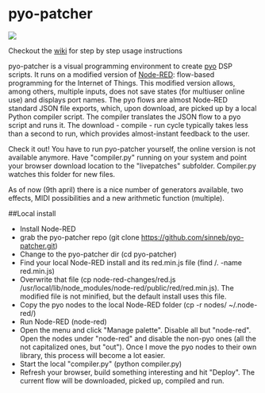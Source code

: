 # pyo-patcher
![](http://sinneb.net/pyo-patcher/pyo-patcher-11april.png)

Checkout the [wiki](https://github.com/sinneb/pyo-patcher/wiki/Welcome-to-the-pyo-patcher-wiki) for step by step usage instructions

pyo-patcher is a visual programming environment to create [pyo](http://ajaxsoundstudio.com/software/pyo/) DSP scripts. It runs on a modified version of [Node-RED](https://nodered.org/): flow-based programming for the Internet of Things. This modified version allows, among others, multiple inputs, does not save states (for multiuser online use) and displays port names. The pyo flows are almost Node-RED standard JSON file exports, which, upon download, are picked up by a local Python compiler script. The compiler translates the JSON flow to a pyo script and runs it. The download - compile - run cycle typically takes less than a second to run, which provides almost-instant feedback to the user. 

Check it out! You have to run pyo-patcher yourself, the online version is not available anymore. Have "compiler.py" running on your system and point your browser download location to the "livepatches" subfolder. Compiler.py watches this folder for new files.

As of now (9th april) there is a nice number of generators available, two effects, MIDI possibilities and a new arithmetic function (multiple).

##Local install
- Install Node-RED
- grab the pyo-patcher repo (git clone https://github.com/sinneb/pyo-patcher.git)
- Change to the pyo-patcher dir (cd pyo-patcher)
- Find your local Node-RED install and its red.min.js file (find /. -name red.min.js)
- Overwrite that file (cp node-red-changes/red.js /usr/local/lib/node_modules/node-red/public/red/red.min.js). The modified file is not minified, but the default install uses this file.
- Copy the pyo nodes to the local Node-RED folder (cp -r nodes/ ~/.node-red/)
- Run Node-RED (node-red)
- Open the menu and click "Manage palette". Disable all but "node-red". Open the nodes under "node-red" and disable the non-pyo ones (all the not capitalized ones, but "out"). Once I move the pyo nodes to their own library, this process will become a lot easier.
- Start the local "compiler.py" (python compiler.py)
- Refresh your browser, build something interesting and hit "Deploy". The current flow will be downloaded, picked up, compiled and run.
